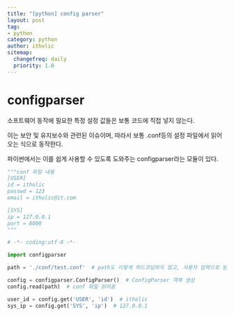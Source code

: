 ```yaml
---
title: "[python] config parser"
layout: post
tag:
- python
category: python
author: itholic
sitemap:
  changefreq: daily
  priority: 1.0
---
```


# configparser

소프트웨어 동작에 필요한 특정 설정 값들은 보통 코드에 직접 넣지 않는다.

이는 보안 및 유지보수와 관련된 이슈이며, 따라서 보통 .conf등의 설정 파일에서 읽어오는 식으로 동작한다.

파이썬에서는 이를 쉽게 사용할 수 있도록 도와주는 configparser라는 모듈이 있다.

```python
"""conf 파일 내용
[USER]
id = itholic
passwd = 123
email = itholic@it.com

[SYS]
ip = 127.0.0.1
port = 8000
"""

# -*- coding:utf-8 -*-

import configparser

path = './conf/test.conf'  # path도 이렇게 하드코딩하지 않고, 사용자 입력으로 받는경우가 많다

config = configparser.ConfigParser()  # ConfigParser 객체 생성
config.read(path)  # conf 파일 읽어옴

user_id = config.get('USER', 'id')  # itholic
sys_ip = config.get('SYS', 'ip')  # 127.0.0.1
```
